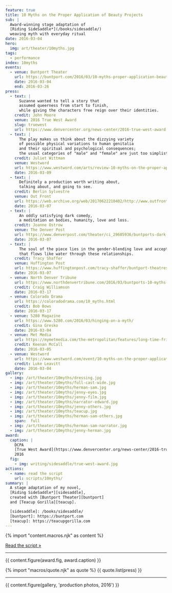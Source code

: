 ```yaml
---
feature: true
title: 10 Myths on the Proper Application of Beauty Projects
sub: |
  Award-winning stage adaptation of
  [Riding SideSaddle*](/books/sidesaddle/)
  weaving myth with everyday ritual
date: 2016-03-04
hero:
  img: art/theater/10myths.jpg
tags:
  - performance
index: 10myths
events:
  - venue: Buntport Theater
    url: https://buntport.com/2016/03/10-myths-proper-application-beauty-products/
    date: 2016-03-04
    end: 2016-03-26
press:
  - text: |
      Suzanne wanted to tell a story that
      assumed queerness from start to finish,
      while giving the characters free reign over their identities.
    credit: John Moore
    venue: 2016 True West Award
    slug: truewest
    url: https://www.denvercenter.org/news-center/2016-true-west-award-miriam-suzanne/
  - text: |
      The play makes us think about the dizzying variety
      of possible physical variations to human genitalia
      and their spiritual and psychological consequences;
      the usual categories of "male" and "female" are just too simplistic.
    credit: Juliet Wittman
    venue: Westword
    url: https://www.westword.com/arts/review-10-myths-on-the-proper-application-of-beauty-products-is-a-beaut-of-a-show-7678439
    date: 2016-03-09
  - text: |
      Definitely a production worth writing about,
      talking about, and going to see.
    credit: Berlin Sylvestre
    venue: Out Front
    url: https://web.archive.org/web/20170622210402/http://www.outfrontonline.com:80/culture/buntport-theater-presents-10-myths-proper-application-beauty-products/
    date: 2016-03-07
  - text: |
      An oddly satisfying dark comedy,
      a meditation on bodies, humanity, love and loss.
    credit: Joanne Ostrow
    venue: The Denver Post
    url: https://www.denverpost.com/theater/ci_29605936/buntports-dark-comedy-10-myths-an-oddly-satisfying
    date: 2016-03-07
  - text: |
      The soul of the piece lies in the gender-blending love and acceptance
      that flows like water through these relationships.
    credit: Tracy Shaffer
    venue: Huffington Post
    url: https://www.huffingtonpost.com/tracy-shaffer/buntport-theatres-new-sho_b_9386846.html
    date: 2016-03-07
  - venue: North Denver Tribune
    url: https://www.northdenvertribune.com/2016/03/buntports-10-myths-a-mashup-of-myth-gender-loss-and-music/
    credit: Craig Williamson
    date: 2016-03-17
  - venue: Colorado Drama
    url: https://coloradodrama.com/10_myths.html
    credit: Bob Bows
    date: 2016-03-17
  - venue: 5280 Magazine
    url: https://www.5280.com/2016/03/hinging-on-a-myth/
    credit: Gina Gresko
    date: 2016-03-04
  - venue: Met Media
    url: https://mymetmedia.com/the-metropolitan/features/long-time-friends-provide-one-kind-shows/
    credit: Keenan McCall
    date: 2016-03-05
  - venue: Westword
    url: https://www.westword.com/event/10-myths-on-the-proper-application-of-beauty-products-7582171
    credit: Luke Leavitt
    date: 2016-03-04
gallery:
  - img: /art/theater/10myths/dressing.jpg
  - img: /art/theater/10myths/full-cast-wide.jpg
  - img: /art/theater/10myths/herman-sam.jpg
  - img: /art/theater/10myths/jenny-eyes.jpg
  - img: /art/theater/10myths/jenny-film.jpg
  - img: /art/theater/10myths/narrator-edward.jpg
  - img: /art/theater/10myths/jenny-others.jpg
  - img: /art/theater/10myths/teacup.jpg
  - img: /art/theater/10myths/herman-sam-others.jpg
    span:  full
  - img: /art/theater/10myths/herman-sam-narrator.jpg
  - img: /art/theater/10myths/jenny-herman.jpg
award:
  caption: |
    DCPA
    [True West Award](https://www.denvercenter.org/news-center/2016-true-west-award-miriam-suzanne/),
    2016
  fig:
    - img: writing/sidesaddle/true-west-award.jpg
actions:
  - name: read the script
    url: scripts/10myths/
summary: |
  A stage adaptation of my novel,
  [Riding SideSaddle*][sidesaddle],
  created with [Buntport Theater][buntport]
  and [Teacup Gorilla][teacup].

  [sidesaddle]: /books/sidesaddle/
  [buntport]: https://buntport.com
  [teacup]: https://teacupgorilla.com
---
```


{% import "content.macros.njk" as content %}

[Read the script »](./script/)

------

{{ content.figure(award.fig, award.caption) }}

{% import "macros/quote.njk" as quote %}
{{ quote.list(press) }}

------

{{ content.figure(gallery, 'production photos, 2016') }}
